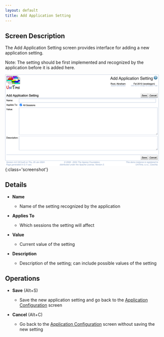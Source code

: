 ```yaml
---
layout: default
title: Add Application Setting
---
```



## Screen Description

The Add Application Setting screen provides interface for adding a new application setting.

Note: The setting should be first implemented and recognized by the application before it is added here.

![Add Application Setting](images/add-application-setting.png){:class='screenshot'}

## Details

* **Name**
	* Name of the setting recognized by the application

* **Applies To**
	* Which sessions the setting will affect

* **Value**
	* Current value of the setting

* **Description**
	* Description of the setting; can include possible values of the setting

## Operations

* **Save** (Alt+S)
	* Save the new application setting and go back to the [Application Configuration](application-configuration) screen

* **Cancel** (Alt+C)
	* Go back to the [Application Configuration](application-configuration) screen without saving the new setting
